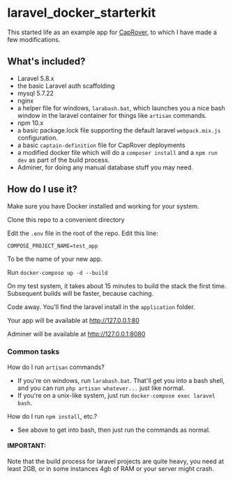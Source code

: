 # laravel_docker_starterkit

This started life as an example app for [CapRover](https://github.com/caprover/caprover), to which I have made a few modifications.

## What's included?

- Laravel 5.8.x
- the basic Laravel auth scaffolding
- mysql 5.7.22
- nginx
- a helper file for windows, `larabash.bat`, which launches you a nice bash window in the laravel container for things like `artisan` commands.
- npm 10.x
- a basic package.lock file supporting the default laravel `webpack.mix.js` configuration.
- a basic `captain-definition` file for CapRover deployments
- a modified docker file which will do a `composer install` and a `npm run dev` as part of the build process.
- Adminer, for doing any manual database stuff you may need.

## How do I use it?

Make sure you have Docker installed and working for your system.

Clone this repo to a convenient directory

Edit the `.env` file in the root of the repo.  Edit this line:
```
COMPOSE_PROJECT_NAME=test_app
```
To be the name of your new app.

Run `docker-compose up -d --build`

On my test system, it takes about 15 minutes to build the stack the first time.  Subsequent builds will be faster, because caching.

Code away.  You'll find the laravel install in the `application` folder.

Your app will be available at http://127.0.0.1:80

Adminer will be available at http://127.0.0.1:8080

### Common tasks

How do I run `artisan` commands?
- If you're on windows, run `larabash.bat`.  That'll get you into a bash shell, and you can run `php artisan whatever...` just like normal.
- If you're on a unix-like system, just run `docker-compose exec laravel bash`.

How do I run `npm install`, etc.?
- See above to get into bash, then just run the commands as normal.


#### IMPORTANT:
Note that the build process for laravel projects are quite heavy, you need at least 2GB, or in some instances 4gb of RAM or your server might crash.

